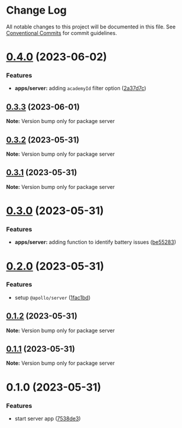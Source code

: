 # Change Log

All notable changes to this project will be documented in this file.
See [Conventional Commits](https://conventionalcommits.org) for commit guidelines.

# [0.4.0](https://github.com/emunhoz/battery-issue-tracker/compare/server@0.3.3...server@0.4.0) (2023-06-02)


### Features

* **apps/server:** adding `academyId` filter option ([2a37d7c](https://github.com/emunhoz/battery-issue-tracker/commit/2a37d7ce849ffefa21cf0a0de299631e57d0c8c6))





## [0.3.3](https://github.com/emunhoz/battery-issue-tracker/compare/server@0.3.2...server@0.3.3) (2023-06-01)

**Note:** Version bump only for package server





## [0.3.2](https://github.com/emunhoz/battery-issue-tracker/compare/server@0.3.1...server@0.3.2) (2023-05-31)

**Note:** Version bump only for package server





## [0.3.1](https://github.com/emunhoz/battery-issue-tracker/compare/server@0.3.0...server@0.3.1) (2023-05-31)

**Note:** Version bump only for package server





# [0.3.0](https://github.com/emunhoz/battery-issue-tracker/compare/server@0.2.0...server@0.3.0) (2023-05-31)


### Features

* **apps/server:** adding function to identify battery issues ([be55283](https://github.com/emunhoz/battery-issue-tracker/commit/be5528389690ccb3532261cd81e6309d4b2c6e68))





# [0.2.0](https://github.com/emunhoz/battery-issue-tracker/compare/server@0.1.2...server@0.2.0) (2023-05-31)


### Features

* setup `@apollo/server` ([1fac1bd](https://github.com/emunhoz/battery-issue-tracker/commit/1fac1bdc62b18ec9c4f7111b14ab78d95e4bc99b))





## [0.1.2](https://github.com/emunhoz/battery-issue-tracker/compare/server@0.1.1...server@0.1.2) (2023-05-31)

**Note:** Version bump only for package server





## [0.1.1](https://github.com/emunhoz/battery-issue-tracker/compare/server@0.1.0...server@0.1.1) (2023-05-31)

**Note:** Version bump only for package server





# 0.1.0 (2023-05-31)


### Features

* start server app ([7538de3](https://github.com/emunhoz/battery-issue-tracker/commit/7538de34d687d61f3ec77a56536970b4157a84b1))

